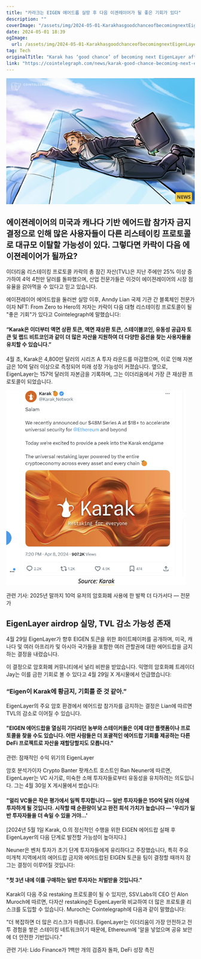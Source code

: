 ```yaml
---
title: "카라크는 EIGEN 에어드롭 실망 후 다음 이겐레이어가 될 좋은 기회가 있다"
description: ""
coverImage: "/assets/img/2024-05-01-KarakhasgoodchanceofbecomingnextEigenLayerafterEIGENairdropdisappointment_thumbnail.png"
date: 2024-05-01 18:39
ogImage: 
  url: /assets/img/2024-05-01-KarakhasgoodchanceofbecomingnextEigenLayerafterEIGENairdropdisappointment_thumbnail.png
tag: Tech
originalTitle: "Karak has ‘good chance’ of becoming next EigenLayer after EIGEN airdrop disappointment"
link: "https://cointelegraph.com/news/karak-good-chance-becoming-next-eigenlayer"
---
```



![Thumbnail](/assets/img/2024-05-01-KarakhasgoodchanceofbecomingnextEigenLayerafterEIGENairdropdisappointment_thumbnail.png)

## 에이젼레이어의 미국과 캐나다 기반 에어드랍 참가자 금지 결정으로 인해 많은 사용자들이 다른 리스테이킹 프로토콜로 대규모 이탈할 가능성이 있다. 그렇다면 카락이 다음 에이젼레이어가 될까요?

이더리움 리스테이킹 프로토콜 카락의 총 잠긴 자산(TVL)은 지난 주에만 25% 이상 증가하여 4억 4천만 달러를 돌파했으며, 산업 전문가들은 이것이 에이젼레이어의 시장 점유율을 갉아먹을 수 있다고 믿고 있습니다.

에이젼레이어 에어드랍을 둘러싼 실망 이후, Anndy Lian 국제 기관 간 블록체인 전문가이자 NFT: From Zero to Hero의 저자는 카락이 다음 대형 리스테이킹 프로토콜이 될 "좋은 기회"가 있다고 Cointelegraph에 말했습니다:



#### “Karak은 이더부터 액면 상환 토큰, 액면 재상환 토큰, 스테이블코인, 유동성 공급자 토큰 및 랩드 비트코인과 같이 더 많은 자산을 지원하여 더 다양한 옵션을 찾는 사용자들을 유치할 수 있습니다.”

4월 초, Karak은 4,800만 달러의 시리즈 A 투자 라운드를 마감했으며, 이로 인해 자본금은 10억 달러 이상으로 측정되어 미래 성장 가능성이 커졌습니다. 옆으로, EigenLayer는 157억 달러의 자본금을 기록하며, 그는 이더리움에서 가장 큰 재상환 프로토콜이 되었습니다.

![2024-05-01-KarakhasgoodchanceofbecomingnextEigenLayerafterEIGENairdropdisappointment_0.png](/assets/img/2024-05-01-KarakhasgoodchanceofbecomingnextEigenLayerafterEIGENairdropdisappointment_0.png)

관련 기사: 2025년 말까지 10억 유저의 암호화폐 사용에 한 발짝 더 다가서다 — 전문가



## EigenLayer airdrop 실망, TVL 감소 가능성 존재

4월 29일 EigenLayer가 향후 EIGEN 토큰을 위한 화이트페이퍼를 공개하며, 미국, 캐나다 및 여러 아프리카 및 아시아 국가들을 포함한 여러 관할권에 대한 에어드랍을 금지하는 결정을 내렸습니다.

이 결정으로 암호화폐 커뮤니티에서 널리 비판을 받았습니다. 익명의 암호화폐 트레이더 Jay는 이를 금한 기회로 볼 수 있다고 4월 29일 X 게시물에서 언급했습니다:

### “Eigen이 Karak에 황금지, 기회를 준 것 같아.”



EigenLayer의 주요 암호 환경에서 에어드랍 참가자를 금지하는 결정은 Lian에 따르면 TVL의 감소로 이어질 수 있습니다. 

#### "EIGEN 에어드랍을 열심히 기다리던 농부와 스테이커들은 이제 대안 플랫폼이나 프로토콜을 찾을 수도 있습니다. 어떤 사람들은 더 포괄적인 에어드랍 기회를 제공하는 다른 DeFi 프로젝트로 자산을 재할당할지도 모릅니다."

관련: 잠재적인 수익 위기의 EigenLayer

암호 분석가이자 Crypto Banter 팟캐스트 호스트인 Ran Neuner에 따르면, EigenLayer는 VC 사기로, 미숙한 소매 투자자들로부터 유동성을 유치하려는 의도입니다. 그는 4월 30일 X 게시물에서 썼습니다:



#### "얼리 VC들은 작은 평가에서 일찍 투자합니다 — 일반 투자자들은 150억 달러 이상에 투자하게 될 것입니다. 시작할 때 순환량이 낮고 완전 희석 가치가 높습니다 — '우리가 일반 투자자들을 더 속일 수 있을 거야…'

[2024년 5월 1일 Karak, O.의 정신적인 수행을 위한 EIGEN 에어드랍 실패 후 EigenLayer의 다음 단계로 발전할 가능성이 높아지다.]

Neuner은 벤처 투자가 초기 단계 투자자들에게 유리하다고 주장했습니다, 특히 주요 미개척 지역에서의 에어드랍 금지와 에어드랍된 EIGEN 토큰을 팀이 결정할 때까지 잠그는 결정이 이루어질 것입니다:

#### "첫 3년 내에 이를 구매하는 일반 투자자는 처벌받을 것입니다."



Karak이 다음 주요 restaking 프로토콜이 될 수 있지만, SSV.Labs의 CEO 인 Alon Muroch에 따르면, 다자산 restaking은 EigenLayer와 비교하여 더 많은 프로토콜 리스크를 도입할 수 있습니다. Muroch는 Cointelegraph에 다음과 같이 말했습니다:

"더 복잡하면 더 많은 리스크가 따릅니다. EigenLayer는 이더리움이 가장 안전하고 전투 경험을 쌓은 스테이킹 네트워크이기 때문에, Ethereum에 '알을 넣었으며 공유 보안에 더 안전한 기반입니다."

관련 기사: Lido Finance가 1백만 개의 검증자 돌파, DeFi 성장 촉진